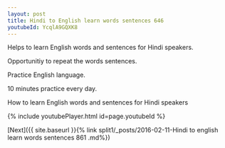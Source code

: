 ```yaml
---
layout: post
title: Hindi to English learn words sentences 646 
youtubeId: YcqlA9GQXK8
---
```

 
 
Helps to learn English words and sentences for Hindi speakers.

Opportunitiy to repeat the words sentences. 

Practice English language. 
 
10 minutes practice every day. 
 
How to learn English words and sentences for Hindi speakers 
 
{% include youtubePlayer.html id=page.youtubeId %}
 
 
[Next]({{ site.baseurl }}{% link  split1/_posts/2016-02-11-Hindi to english learn words sentences 861 .md%})
 
